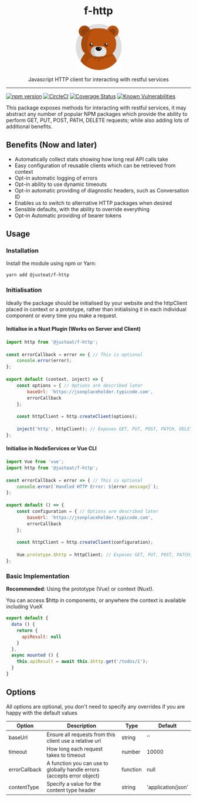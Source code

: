 <div align="center">

# f-http

<img width="125" alt="Fozzie Bear" src="../../../bear.png" />

Javascript HTTP client for interacting with restful services

</div>

---

[![npm version](https://badge.fury.io/js/%40justeat%2Ff-http.svg)](https://badge.fury.io/js/%40justeat%2Ff-http)
[![CircleCI](https://circleci.com/gh/justeat/fozzie-components.svg?style=svg)](https://circleci.com/gh/justeat/workflows/fozzie-components)
[![Coverage Status](https://coveralls.io/repos/github/justeat/f-http/badge.svg)](https://coveralls.io/github/justeat/f-http)
[![Known Vulnerabilities](https://snyk.io/test/github/justeat/f-http/badge.svg?targetFile=package.json)](https://snyk.io/test/github/justeat/f-http?targetFile=package.json)

This package exposes methods for interacting with restful services, it may abstract any number of popular NPM packages which provide the ability to perform GET, PUT, POST, PATH, DELETE requests; while also adding lots of additional benefits.

## Benefits (Now and later)
- Automatically collect stats showing how long real API calls take
- Easy configuration of reusable clients which can be retrieved from context
- Opt-in automatic logging of errors
- Opt-in ability to use dynamic timeouts
- Opt-in automatic providing of diagnostic headers, such as Conversation ID
- Enables us to switch to alternative HTTP packages when desired
- Sensible defaults, with the ability to override everything
- Opt-in Automatic providing of bearer tokens


## Usage

### Installation

Install the module using npm or Yarn:

```sh
yarn add @justeat/f-http
```


### Initialisation
Ideally the package should be initialised by your website and the httpClient placed in context or a prototype, rather than initialising it in each individual component or every time you make a request.

#### Initialise in a Nuxt Plugin (Works on Server and Client)
```js
import http from '@justeat/f-http';

const errorCallback = error => { // This is optional
    console.error(error);
};

export default (context, inject) => {
    const options = { // Options are described later
        baseUrl: 'https://jsonplaceholder.typicode.com',
        errorCallback
    };

    const httpClient = http.createClient(options);

    inject('http', httpClient); // Exposes GET, PUT, POST, PATCH, DELETE
};

```

#### Initialise in NodeServices or Vue CLI
```js
import Vue from 'vue';
import http from '@justeat/f-http';

const errorCallback = error => { // This is optional
    console.error(`Handled HTTP Error: ${error.message}`);
};

export default () => {
    const configuration = { // Options are described later
        baseUrl: 'https://jsonplaceholder.typicode.com',
        errorCallback
    };

    const httpClient = http.createClient(configuration);

    Vue.prototype.$http = httpClient; // Exposes GET, PUT, POST, PATCH, DELETE
};

```


### Basic Implementation
**Recommended**: Using the prototype (Vue) or context (Nuxt).

You can access $http in components, or anywhere the context is available including VueX

```js
export default {
  data () {
    return {
      apiResult: null
    }
  },
  async mounted () {
    this.apiResult = await this.$http.get('/todos/1');
  }
}
```

## Options
All options are optional, you don't need to specify any overrides if you are happy with the default values

Option | Description | Type | Default
------------- | ------------- | ------------- | -------------
baseUrl | Ensure all requests from this client use a relative url | string | ''
timeout | How long each request takes to timeout | number | 10000
errorCallback | A function you can use to globally handle errors (accepts error object) | function | null
contentType | Specify a value for the content type header | string | 'application/json'
